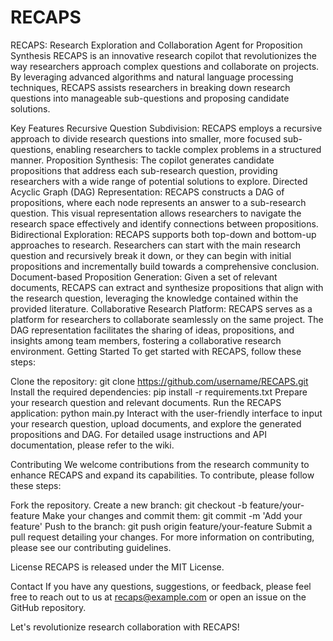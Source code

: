 # RECAPS
RECAPS: Research Exploration and Collaboration Agent for Proposition Synthesis
RECAPS is an innovative research copilot that revolutionizes the way researchers approach complex questions and collaborate on projects. By leveraging advanced algorithms and natural language processing techniques, RECAPS assists researchers in breaking down research questions into manageable sub-questions and proposing candidate solutions.

Key Features
Recursive Question Subdivision: RECAPS employs a recursive approach to divide research questions into smaller, more focused sub-questions, enabling researchers to tackle complex problems in a structured manner.
Proposition Synthesis: The copilot generates candidate propositions that address each sub-research question, providing researchers with a wide range of potential solutions to explore.
Directed Acyclic Graph (DAG) Representation: RECAPS constructs a DAG of propositions, where each node represents an answer to a sub-research question. This visual representation allows researchers to navigate the research space effectively and identify connections between propositions.
Bidirectional Exploration: RECAPS supports both top-down and bottom-up approaches to research. Researchers can start with the main research question and recursively break it down, or they can begin with initial propositions and incrementally build towards a comprehensive conclusion.
Document-based Proposition Generation: Given a set of relevant documents, RECAPS can extract and synthesize propositions that align with the research question, leveraging the knowledge contained within the provided literature.
Collaborative Research Platform: RECAPS serves as a platform for researchers to collaborate seamlessly on the same project. The DAG representation facilitates the sharing of ideas, propositions, and insights among team members, fostering a collaborative research environment.
Getting Started
To get started with RECAPS, follow these steps:

Clone the repository: git clone https://github.com/username/RECAPS.git
Install the required dependencies: pip install -r requirements.txt
Prepare your research question and relevant documents.
Run the RECAPS application: python main.py
Interact with the user-friendly interface to input your research question, upload documents, and explore the generated propositions and DAG.
For detailed usage instructions and API documentation, please refer to the wiki.

Contributing
We welcome contributions from the research community to enhance RECAPS and expand its capabilities. To contribute, please follow these steps:

Fork the repository.
Create a new branch: git checkout -b feature/your-feature
Make your changes and commit them: git commit -m 'Add your feature'
Push to the branch: git push origin feature/your-feature
Submit a pull request detailing your changes.
For more information on contributing, please see our contributing guidelines.

License
RECAPS is released under the MIT License.

Contact
If you have any questions, suggestions, or feedback, please feel free to reach out to us at recaps@example.com or open an issue on the GitHub repository.

Let's revolutionize research collaboration with RECAPS!
